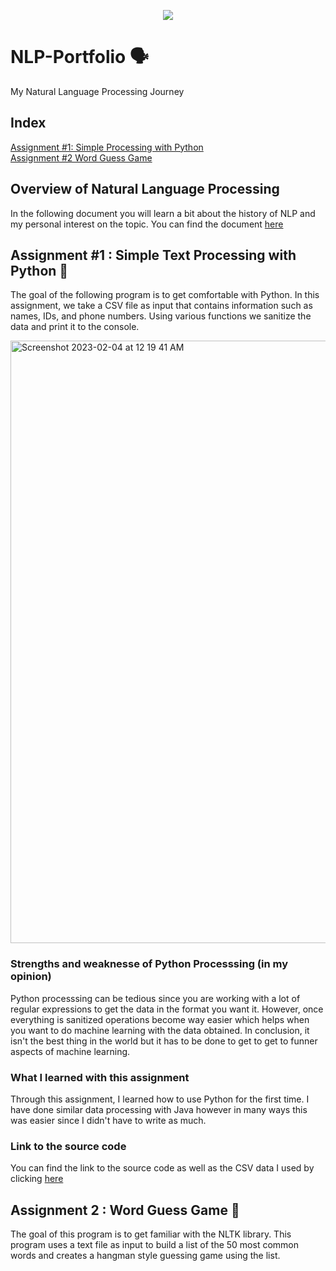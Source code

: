 <p align="center">
  <img src="https://mir-s3-cdn-cf.behance.net/project_modules/1400/0a885470672999.5bf66d0789749.png" />
</p>

# NLP-Portfolio 🗣️

My Natural Language Processing Journey

## Index
[Assignment #1: Simple Processing with Python](https://github.com/Tarzerk/NLP-Portfolio/tree/master/Homework%2001) <br>
[Assignment #2 Word Guess Game](https://www.youtube.com/watch?v=dQw4w9WgXcQ)


## Overview of Natural Language Processing
In the following document you will learn a bit about the history of NLP and my personal interest on the topic. You can find the document [here](https://github.com/Tarzerk/NLP-Portfolio/blob/master/Overview_of_NLP.pdf)


## Assignment #1 : Simple Text Processing with Python 🐍
The goal of the following program is to get comfortable with Python. In this assignment, we take a CSV file as input that contains information such as names, IDs, and phone numbers. Using various functions we sanitize the data and print it to the console. 

<img width="964" alt="Screenshot 2023-02-04 at 12 19 41 AM" src="https://user-images.githubusercontent.com/52636356/216752453-e047b9fa-a0dc-4cce-bbda-e9760755c4c8.png">

### Strengths and weaknesse of Python Processsing (in my opinion)

Python processsing can be tedious since you are working with a lot of regular expressions to get the data in the format you want it. 
However, once everything is sanitized operations become way easier which helps when you want to do  machine learning with the 
data obtained. 
In conclusion, it isn't the best thing in the world but it has to be done to get to get to funner aspects of machine 
learning.

### What I learned with this assignment

Through this assignment, I learned how to use Python for the first time. I have done similar data processing with Java however in many ways this was easier since I didn't have to write as much. 

### Link to the source code
You can find the link to the source code as well as the CSV data I used by clicking [here](https://github.com/Tarzerk/NLP-Portfolio/tree/master/Homework%2001)

## Assignment 2 : Word Guess Game 🤔
The goal of this program is to get familiar with the NLTK library.
This program uses a text file as input to build a list
of the 50 most common words and creates a hangman style guessing game using the list.
